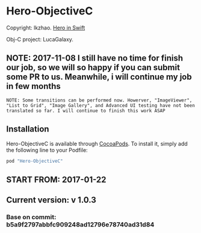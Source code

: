 # Hero-ObjectiveC
Copyright: lkzhao. [Hero in Swift](https://github.com/lkzhao/Hero)

Obj-C project: LucaGalaxy.
## NOTE: 2017-11-08 I still have no time for finish our job, so we will so happy if you can submit some PR to us. Meanwhile, i will continue my job in few months

```NOTE: Some transitions can be performed now. Howerver, "ImageViewer", "List to Grid", "Image Gallery", and Advanced UI testing have not been translated so far. I will continue to finish this work ASAP```

## Installation

Hero-ObjectiveC is available through [CocoaPods](http://cocoapods.org). To install
it, simply add the following line to your Podfile:

```ruby
pod "Hero-ObjectiveC"
```

## START FROM: 2017-01-22
## Current version: v 1.0.3

### Base on commit: b5a9f2797abbfc909248ad12796e78740ad31d84
